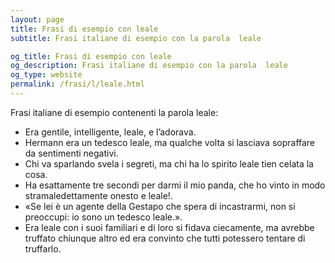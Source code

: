 ```yaml
---
layout: page
title: Frasi di esempio con leale 
subtitle: Frasi italiane di esempio con la parola  leale

og_title: Frasi di esempio con leale 
og_description: Frasi italiane di esempio con la parola  leale
og_type: website
permalink: /frasi/l/leale.html
---
```


Frasi italiane di esempio contenenti la parola leale:


- Era gentile, intelligente, leale, e l’adorava.
- Hermann era un tedesco leale, ma qualche volta si lasciava sopraffare da sentimenti negativi.
- Chi va sparlando svela i segreti, ma chi ha lo spirito leale tien celata la cosa.
- Ha esattamente tre secondi per darmi il mio panda, che ho vinto in modo stramaledettamente onesto e leale!.
- «Se lei è un agente della Gestapo che spera di incastrarmi, non si preoccupi: io sono un tedesco leale.».
- Era leale con i suoi familiari e di loro si fidava ciecamente, ma avrebbe truffato chiunque altro ed era convinto che tutti potessero tentare di truffarlo.
